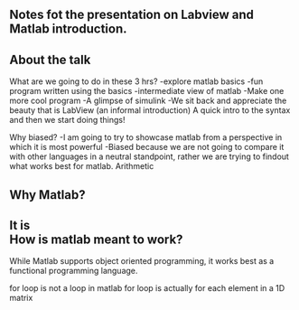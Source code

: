 ## Notes fot the presentation on Labview and Matlab introduction.

About the talk
--------------
What are we going to do in these 3 hrs?
-explore matlab basics
-fun program written using the basics
-intermediate view of matlab
-Make one more cool program
-A glimpse of simulink
-We sit back and appreciate the beauty that is LabView (an informal introduction)
 A quick intro to the syntax and then we start doing things!

Why biased?
-I am going to try to showcase matlab from a perspective in which it is most powerful
-Biased because we are not going to compare it with other languages in a neutral
standpoint, rather we are trying to findout what works best for matlab.
Arithmetic

Why Matlab?
------------
It is  
How is matlab meant to work?
----------------------------
While Matlab supports object oriented programming, it works best as a
functional programming language.

for loop is not a loop in matlab
for loop is actually for each element in a 1D matrix
